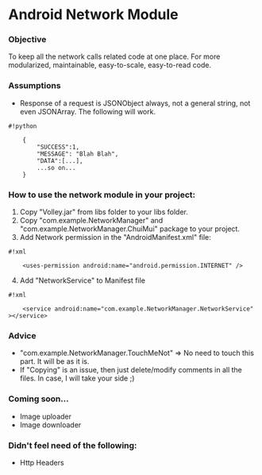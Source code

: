 # Android Network Module #


### Objective ###
To keep all the network calls related code at one place. For more modularized, maintainable, easy-to-scale, easy-to-read code.

### Assumptions ###
* Response of a request is JSONObject always, not a general string, not even JSONArray. The following will work.

	
```
#!python

    {
		"SUCCESS":1,
		"MESSAGE": "Blah Blah",
		"DATA":[...],
		...so on...
	}
```


### How to use the network module in your project: ###
1. Copy "Volley.jar" from libs folder to your libs folder.
2. Copy "com.example.NetworkManager" and "com.example.NetworkManager.ChuiMui" package to your project.
3. Add Network permission in the "AndroidManifest.xml" file:

```
#!xml

	<uses-permission android:name="android.permission.INTERNET" />
```

4.  Add "NetworkService" to Manifest file

```
#!xml

	<service android:name="com.example.NetworkManager.NetworkService" ></service>
```


### Advice ###
* "com.example.NetworkManager.TouchMeNot" => No need to touch this part. It will be as it is.
* If "Copying" is an issue, then just delete/modify comments in all the files. In case, I will take your side ;)

### Coming soon... ###
* Image uploader
* Image downloader

### Didn't feel need of the following: ###
* Http Headers